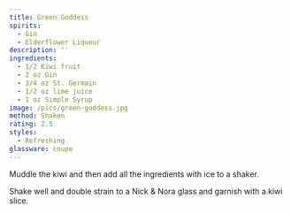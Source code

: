 ```yaml
---
title: Green Goddess
spirits:
  - Gin
  - Elderflower Liqueur
description: ''
ingredients:
  - 1/2 Kiwi fruit
  - 2 oz Gin
  - 3/4 oz St. Germain
  - 1/2 oz lime juice
  - 1 oz Simple Syrup
image: /pics/green-goddess.jpg
method: Shaken
rating: 2.5
styles:
  - Refreshing
glassware: coupe
---
```


Muddle the kiwi and then add all the ingredients with ice to a shaker.

Shake well and double strain to a Nick & Nora glass and garnish with a kiwi slice.